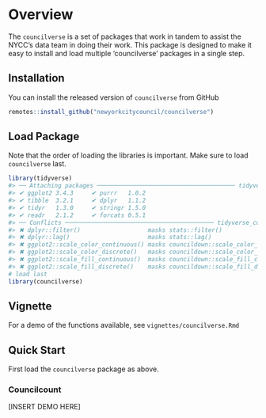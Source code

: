
<!-- README.md is generated from README.Rmd. Please edit that file -->

# Overview

The `councilverse` is a set of packages that work in tandem to assist
the NYCC’s data team in doing their work. This package is designed to
make it easy to install and load multiple ‘councilverse’ packages in a
single step.

## Installation

You can install the released version of `councilverse` from GitHub

``` r
remotes::install_github("newyorkcitycouncil/councilverse")
```

## Load Package

Note that the order of loading the libraries is important. Make sure to
load `councilverse` last.

``` r
library(tidyverse)
#> ── Attaching packages ─────────────────────────────────────── tidyverse 1.3.2 ──
#> ✔ ggplot2 3.4.3     ✔ purrr   1.0.2
#> ✔ tibble  3.2.1     ✔ dplyr   1.1.2
#> ✔ tidyr   1.3.0     ✔ stringr 1.5.0
#> ✔ readr   2.1.2     ✔ forcats 0.5.1
#> ── Conflicts ────────────────────────────────────────── tidyverse_conflicts() ──
#> ✖ dplyr::filter()                   masks stats::filter()
#> ✖ dplyr::lag()                      masks stats::lag()
#> ✖ ggplot2::scale_color_continuous() masks councildown::scale_color_continuous()
#> ✖ ggplot2::scale_color_discrete()   masks councildown::scale_color_discrete()
#> ✖ ggplot2::scale_fill_continuous()  masks councildown::scale_fill_continuous()
#> ✖ ggplot2::scale_fill_discrete()    masks councildown::scale_fill_discrete()
# load last
library(councilverse)
```

## Vignette

For a demo of the functions available, see `vignettes/councilverse.Rmd`

## Quick Start

First load the `councilverse` package as above.

### Councilcount

\[INSERT DEMO HERE\]
